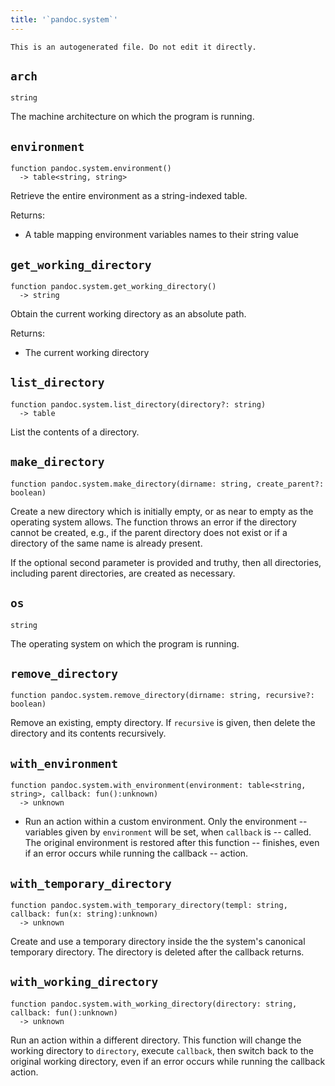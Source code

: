 ```yaml
---
title: '`pandoc.system`'
---
```


```{=comment}
This is an autogenerated file. Do not edit it directly.
```


## `arch`

```
string
```

The machine architecture on which the program is running.



## `environment`

```
function pandoc.system.environment()
  -> table<string, string>
```

Retrieve the entire environment as a string-indexed table. 

Returns:

-   A table mapping environment variables names to their string value 



## `get_working_directory`

```
function pandoc.system.get_working_directory()
  -> string
```

Obtain the current working directory as an absolute path.

Returns:

-   The current working directory



## `list_directory`

```
function pandoc.system.list_directory(directory?: string)
  -> table
```

List the contents of a directory. 



## `make_directory`

```
function pandoc.system.make_directory(dirname: string, create_parent?: boolean)
```

Create a new directory which is initially empty, or as near to
empty as the operating system allows. The function throws an
error if the directory cannot be created, e.g., if the parent
directory does not exist or if a directory of the same name is
already present.

If the optional second parameter is provided and truthy, then all
directories, including parent directories, are created as
necessary.



## `os`

```
string
```

The operating system on which the program is running.



## `remove_directory`

```
function pandoc.system.remove_directory(dirname: string, recursive?: boolean)
```

Remove an existing, empty directory. If `recursive` is given,
then delete the directory and its contents recursively.



## `with_environment`

```
function pandoc.system.with_environment(environment: table<string, string>, callback: fun():unknown)
  -> unknown
```

- Run an action within a custom environment. Only the environment
-- variables given by `environment` will be set, when `callback` is
-- called. The original environment is restored after this function
-- finishes, even if an error occurs while running the callback
-- action.



## `with_temporary_directory`

```
function pandoc.system.with_temporary_directory(templ: string, callback: fun(x: string):unknown)
  -> unknown
```

Create and use a temporary directory inside the the system's canonical temporary directory.
The directory is deleted after the callback returns.



## `with_working_directory`

```
function pandoc.system.with_working_directory(directory: string, callback: fun():unknown)
  -> unknown
```

Run an action within a different directory. This function will
change the working directory to `directory`, execute `callback`,
then switch back to the original working directory, even if an
error occurs while running the callback action.

